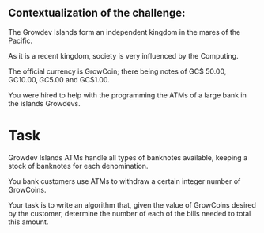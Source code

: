 ## Contextualization of the challenge:
The Growdev Islands form an independent kingdom in the mares of the Pacific.

As it is a recent kingdom, society is very influenced by the Computing. 

The official currency is GrowCoin; there being notes of GC$ 50.00, GC$10.00, GC$5.00 and GC$1.00. 

You were hired to help with the programming the ATMs of a large bank in the islands Growdevs.

# Task

Growdev Islands ATMs handle all types of banknotes available, keeping a stock of banknotes for each denomination.

You bank customers use ATMs to withdraw a certain integer number of GrowCoins.

Your task is to write an algorithm that, given the value of GrowCoins desired by the customer, determine the number of each of the bills needed to total this amount.
